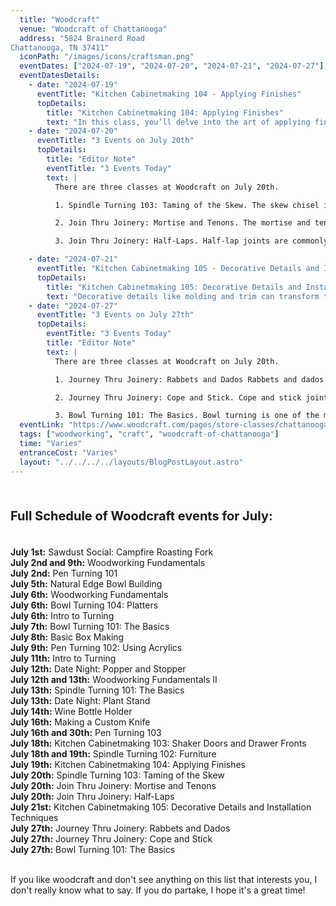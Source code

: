 ```yaml
---
  title: "Woodcraft"
  venue: "Woodcraft of Chattanooga"
  address: "5824 Brainerd Road
Chattanooga, TN 37411"
  iconPath: "/images/icons/craftsman.png"
  eventDates: ["2024-07-19", "2024-07-20", "2024-07-21", "2024-07-27"]
  eventDatesDetails:
    - date: "2024-07-19"
      eventTitle: "Kitchen Cabinetmaking 104 - Applying Finishes"
      topDetails:
        title: "Kitchen Cabinetmaking 104: Applying Finishes"
        text: "In this class, you’ll delve into the art of applying finishes to your woodworking projects, a crucial step that not only enhances the appearance of your work but also protects it from wear and tear. Here’s what you can expect to learn about oil finishes, varnishes and polyurethanes, stains and dyes, among other techniques."
    - date: "2024-07-20"
      eventTitle: "3 Events on July 20th"
      topDetails:
        title: "Editor Note"
        eventTitle: "3 Events Today"
        text: |
          There are three classes at Woodcraft on July 20th.

          1. Spindle Turning 103: Taming of the Skew. The skew chisel is considered one of the most versatile tools in woodturning but also one of the most challenging to master. This class will focus on safe and effective techniques for using the skew chisel to create detailed and precise spindle work.

          2. Join Thru Joinery: Mortise and Tenons. The mortise and tenon joint is one of the strongest and oldest woodworking joints, used in furniture making for thousands of years. Students will practice creating these joints by hand and machine, ensuring tight fits and structural integrity.

          3. Join Thru Joinery: Half-Laps. Half-lap joints are commonly used in framing, cabinetry, and furniture for their simplicity and strength. The class will cover the different types of half-lap joints and their applications in various woodworking projects.

    - date: "2024-07-21"
      eventTitle: "Kitchen Cabinetmaking 105 - Decorative Details and Installation Techniques"
      topDetails:
        title: "Kitchen Cabinetmaking 105: Decorative Details and Installation Techniques"
        text: "Decorative details like molding and trim can transform the look of kitchen cabinets, adding a touch of elegance and personal style. This session will teach students how to add decorative elements and the best practices for installing cabinets securely."
    - date: "2024-07-27"
      eventTitle: "3 Events on July 27th"
      topDetails:
        eventTitle: "3 Events Today"
        title: "Editor Note"
        text: |
          There are three classes at Woodcraft on July 20th.

          1. Journey Thru Joinery: Rabbets and Dados Rabbets and dados are essential joints in cabinet and bookshelf construction, providing strong, hidden connections. Participants will learn the precise techniques for cutting these joints using both hand tools and power tools.

          2. Journey Thru Joinery: Cope and Stick. Cope and stick joints are commonly used in frame and panel construction, especially for cabinet doors. This class will demonstrate the process of creating these joints, which involve intricate cutting and fitting for a seamless finish.

          3. Bowl Turning 101: The Basics. Bowl turning is one of the most popular forms of woodturning, allowing for creative expression through shape and wood grain. Beginners will learn the fundamentals of bowl turning, including selecting wood, tool usage, and finishing techniques to create a beautiful, functional bowl.
  eventLink: "https://www.woodcraft.com/pages/store-classes/chattanooga"
  tags: ["woodworking", "craft", "woodcraft-of-chattanooga"]
  time: "Varies"
  entranceCost: "Varies"
  layout: "../../../../layouts/BlogPostLayout.astro"
---
```



<br>
<b><p style="font-size: 20px;">Full Schedule of Woodcraft events for July:</p></b>
<br>
<b class="2024-07-01">July 1st:</b> Sawdust Social: Campfire Roasting Fork
<br>
<b class="2024-07-09 2024-07-02">July 2nd and 9th:</b> Woodworking Fundamentals
<br>
<b class="2024-07-02">July 2nd:</b> Pen Turning 101
<br>
<b class="2024-07-05">July 5th:</b> Natural Edge Bowl Building
<br>
<b class="2024-07-06">July 6th:</b> Woodworking Fundamentals
<br>
<b class="2024-07-06">July 6th:</b> Bowl Turning 104: Platters
<br>
<b class="2024-07-06">July 6th:</b> Intro to Turning
<br>
<b class="2024-07-07">July 7th:</b> Bowl Turning 101: The Basics
<br>
<b class="2024-07-08">July 8th:</b> Basic Box Making
<br>
<b class="2024-07-09">July 9th:</b> Pen Turning 102: Using Acrylics
<br>
<b class="2024-07-11">July 11th:</b> Intro to Turning
<br>
<b class="2024-07-12">July 12th:</b> Date Night: Popper and Stopper
<br>
<b class="2024-07-12 2024-07-13">July 12th and 13th:</b> Woodworking Fundamentals II
<br>
<b class="2024-07-13">July 13th:</b> Spindle Turning 101: The Basics
<br>
<b class="2024-07-13">July 13th:</b> Date Night: Plant Stand
<br>
<b class="2024-07-14">July 14th:</b> Wine Bottle Holder
<br>
<b class="2024-07-16">July 16th:</b> Making a Custom Knife
<br>
<b class="2024-07-19 2024-07-30">July 16th and 30th:</b> Pen Turning 103
<br>
<b class="2024-07-18">July 18th:</b> Kitchen Cabinetmaking 103: Shaker Doors and Drawer Fronts
<br>
<b class="2024-07-19 2024-07-18">July 18th and 19th:</b> Spindle Turning 102: Furniture
<br>
<b class="2024-07-19">July 19th:</b> Kitchen Cabinetmaking 104: Applying Finishes
<br>
<b class="2024-07-20">July 20th:</b> Spindle Turning 103: Taming of the Skew
<br>
<b class="2024-07-20">July 20th:</b> Join Thru Joinery: Mortise and Tenons
<br>
<b class="2024-07-20">July 20th:</b> Join Thru Joinery: Half-Laps
<br>
<b class="2024-07-21">July 21st:</b> Kitchen Cabinetmaking 105: Decorative Details and Installation Techniques
<br>
<b class="2024-07-27">July 27th:</b> Journey Thru Joinery: Rabbets and Dados
<br>
<b class="2024-07-27">July 27th:</b> Journey Thru Joinery: Cope and Stick
<br>
<b class="2024-07-27">July 27th:</b> Bowl Turning 101: The Basics
<br><br>

If you like woodcraft and don't see anything on this list that interests you, I don't really know what to say. If you do partake, I hope it's a great time!

<script is:inline>
  let pathSplit = window.location.pathname.split("/");
  let elId = pathSplit[pathSplit.length - 2];
  let els = document.getElementsByClassName(elId);
  
  Array.from(els).forEach((el) => el.classList.add("highlighted-date"));
</script>